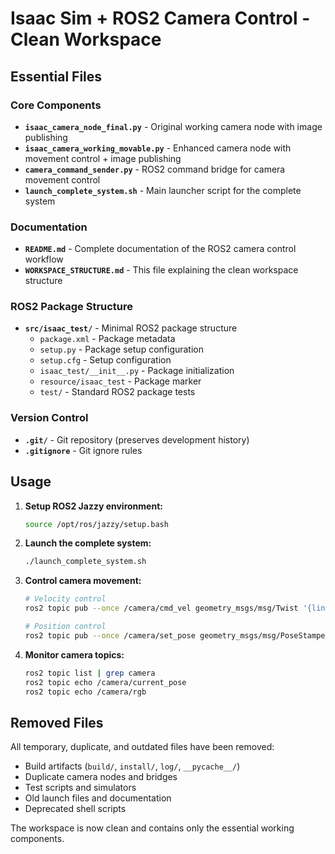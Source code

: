 # Isaac Sim + ROS2 Camera Control - Clean Workspace

## Essential Files

### Core Components
- **`isaac_camera_node_final.py`** - Original working camera node with image publishing
- **`isaac_camera_working_movable.py`** - Enhanced camera node with movement control + image publishing
- **`camera_command_sender.py`** - ROS2 command bridge for camera movement control
- **`launch_complete_system.sh`** - Main launcher script for the complete system

### Documentation
- **`README.md`** - Complete documentation of the ROS2 camera control workflow
- **`WORKSPACE_STRUCTURE.md`** - This file explaining the clean workspace structure

### ROS2 Package Structure
- **`src/isaac_test/`** - Minimal ROS2 package structure
  - `package.xml` - Package metadata
  - `setup.py` - Package setup configuration
  - `setup.cfg` - Setup configuration
  - `isaac_test/__init__.py` - Package initialization
  - `resource/isaac_test` - Package marker
  - `test/` - Standard ROS2 package tests

### Version Control
- **`.git/`** - Git repository (preserves development history)
- **`.gitignore`** - Git ignore rules

## Usage

1. **Setup ROS2 Jazzy environment:**
   ```bash
   source /opt/ros/jazzy/setup.bash
   ```

2. **Launch the complete system:**
   ```bash
   ./launch_complete_system.sh
   ```

3. **Control camera movement:**
   ```bash
   # Velocity control
   ros2 topic pub --once /camera/cmd_vel geometry_msgs/msg/Twist '{linear: {x: 1.0}}'
   
   # Position control
   ros2 topic pub --once /camera/set_pose geometry_msgs/msg/PoseStamped '{pose: {position: {x: 5.0, z: 3.0}}}'
   ```

4. **Monitor camera topics:**
   ```bash
   ros2 topic list | grep camera
   ros2 topic echo /camera/current_pose
   ros2 topic echo /camera/rgb
   ```

## Removed Files

All temporary, duplicate, and outdated files have been removed:
- Build artifacts (`build/`, `install/`, `log/`, `__pycache__/`)
- Duplicate camera nodes and bridges
- Test scripts and simulators
- Old launch files and documentation
- Deprecated shell scripts

The workspace is now clean and contains only the essential working components.
